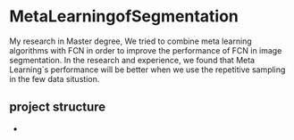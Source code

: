 # MetaLearningofSegmentation
My research in Master degree, We tried to combine meta learning algorithms with FCN in order to improve the performance of FCN in image segmentation. In the research and experience, we found that Meta Learning`s performance will be better when we use the repetitive sampling in the few data situstion.
## project structure
 - 

